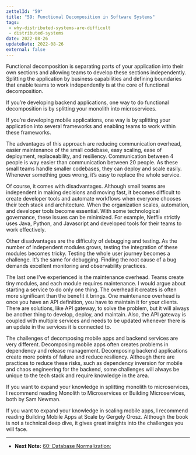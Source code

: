 ```yaml
---
zettelId: "59"
title: "59: Functional Decomposition in Software Systems"
tags:
 - why-distributed-systems-are-difficult
 - distributed-systems
date: 2022-08-26
updateDate: 2022-08-26
external: false
---
```


Functional decomposition is separating parts of your application into their own sections and allowing teams to develop these sections independently. Splitting the application by business capabilities and defining boundaries that enable teams to work independently is at the core of functional decomposition.

If you’re developing backend applications, one way to do functional decomposition is by splitting your monolith into microservices.

If you’re developing mobile applications, one way is by splitting your application into several frameworks and enabling teams to work within these frameworks.

The advantages of this approach are reducing communication overhead, easier maintenance of the small codebase, easy scaling, ease of deployment, replaceability, and resiliency. Communication between 4 people is way easier than communication between 20 people. As these small teams handle smaller codebases, they can deploy and scale easily. Whenever something goes wrong, it’s easy to replace the whole service.

Of course, it comes with disadvantages. Although small teams are independent in making decisions and moving fast, it becomes difficult to create developer tools and automate workflows when everyone chooses their tech stack and architecture. When the organization scales, automation, and developer tools become essential. With some technological governance, these issues can be minimized. For example, Netflix strictly uses Java, Python, and Javascript and developed tools for their teams to work effectively.

Other disadvantages are the difficulty of debugging and testing. As the number of independent modules grows, testing the integration of these modules becomes tricky. Testing the whole user journey becomes a challenge. It’s the same for debugging. Finding the root cause of a bug demands excellent monitoring and observability practices.

The last one I’ve experienced is the maintenance overhead. Teams create tiny modules, and each module requires maintenance. I would argue about starting a service to do only one thing. The overhead it creates is often more significant than the benefit it brings. One maintenance overhead is once you have an API definition, you have to maintain it for your clients. There are solutions, like API gateway, to solve the problem, but it will always be another thing to develop, deploy, and maintain. Also, the API gateway is coupled with multiple services and needs to be updated whenever there is an update in the services it is connected to.

The challenges of decomposing mobile apps and backend services are very different. Decomposing mobile apps often creates problems in dependency and release management. Decomposing backend applications create more points of failure and reduce resiliency. Although there are practices to reduce these risks, such as dependency inversion for mobile and chaos engineering for the backend, some challenges will always be unique to the tech stack and require knowledge in the area.

If you want to expand your knowledge in splitting monolith to microservices, I recommend reading Monolith to Microservices or Building Microservices, both by Sam Newman.

If you want to expand your knowledge in scaling mobile apps, I recommend reading Building Mobile Apps at Scale by Gergely Orosz. Although the book is not a technical deep dive, it gives great insights into the challenges you will face.

---

- **Next Note:** [60: Database Normalization](/notes/60/);
